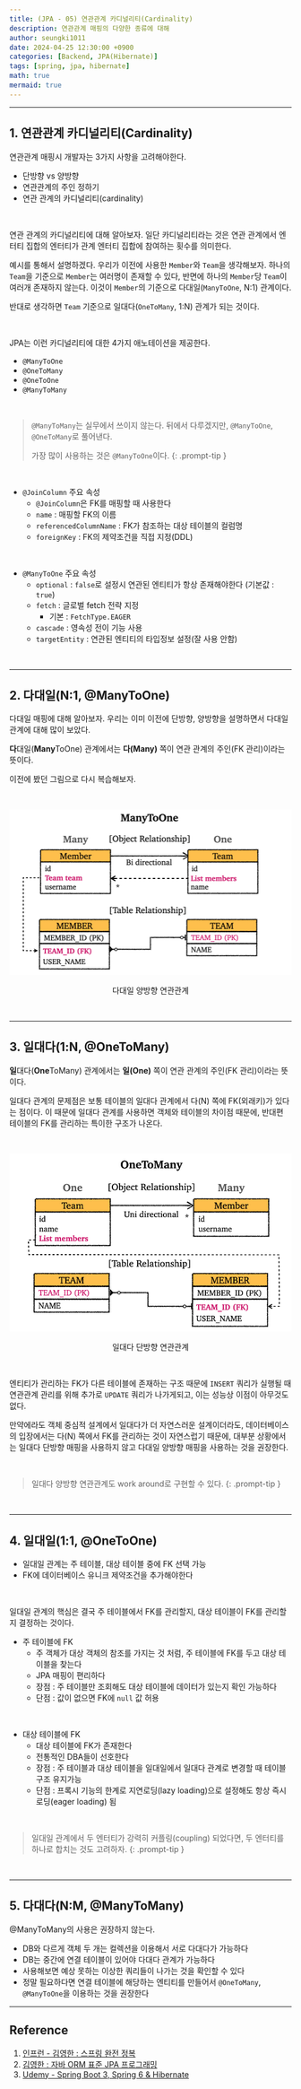 ```yaml
---
title: (JPA - 05) 연관관계 카디널리티(Cardinality)
description: 연관관계 매핑의 다양한 종류에 대해
author: seungki1011
date: 2024-04-25 12:30:00 +0900
categories: [Backend, JPA(Hibernate)]
tags: [spring, jpa, hibernate]
math: true
mermaid: true
---
```


---

## 1. 연관관계 카디널리티(Cardinality)

연관관계 매핑시 개발자는 3가지 사항을 고려해야한다.

* 단방향 vs 양방향
* 연관관계의 주인 정하기
* 연관 관계의 카디널리티(cardinality)

<br>

연관 관계의 카디널리티에 대해 알아보자. 일단 카디널리티라는 것은 연관 관계에서 엔터티 집합의 엔터티가 관계 엔터티 집합에 참여하는 횟수를 의미한다.

예시를 통해서 설명하겠다. 우리가 이전에 사용한 `Member`와 `Team`을 생각해보자. 하나의 `Team`을 기준으로 `Member`는 여러명이 존재할 수 있다, 반면에 하나의 `Member`당 `Team`이 여러개 존재하지 않는다. 이것이 `Member`의 기준으로 다대일(`ManyToOne`, N:1) 관계이다.

반대로 생각하면 `Team` 기준으로 일대다(`OneToMany`, 1:N) 관계가 되는 것이다.

<br>

JPA는 이런 카디널리티에 대한 4가지 애노테이션을 제공한다.

* `@ManyToOne`
* `@OneToMany`
* `@OneToOne`
* `@ManyToMany`

<br>

> `@ManyToMany`는 실무에서 쓰이지 않는다. 뒤에서 다루겠지만, `@ManyToOne`, `@OneToMany`로 풀어낸다. 
>
> 가장 많이 사용하는 것은 `@ManyToOne`이다.
{: .prompt-tip }


<br>

* `@JoinColumn` 주요 속성
  * `@JoinColumn`은 FK를 매핑할 때 사용한다
  * `name` : 매핑할 FK의 이름
  * `referencedColumnName` : FK가 참조하는 대상 테이블의 컬럼명
  * `foreignKey` : FK의 제약조건을 직접 지정(DDL)

<br>

* `@ManyToOne` 주요 속성
  * `optional` : `false`로 설정시 연관된 엔티티가 항상 존재해야한다 (기본값 : `true`)
  * `fetch` : 글로벌 fetch 전략 지정
    * 기본 : `FetchType.EAGER`
  * `cascade` : 영속성 전이 기능 사용
  * `targetEntity` : 연관된 엔티티의 타입정보 설정(잘 사용 안함)

<br>

---

## 2. 다대일(N:1, @ManyToOne)

다대일 매핑에 대해 알아보자. 우리는 이미 이전에 단방향, 양방향을 설명하면서 다대일 관계에 대해 많이 보았다.

**다**대일(**Many**ToOne) 관계에서는 **다(Many)** 쪽이 연관 관계의 주인(FK 관리)이라는 뜻이다. 

이전에 봤던 그림으로 다시 복습해보자.

<br>

![jpa](../post_images/2024-04-25-jpa-5-cardinality/mto.png)

<p align="center">다대일 양방향 연관관계</p>

<br>

---

## 3. 일대다(1:N, @OneToMany)

**일**대다(**One**ToMany) 관계에서는 **일(One)** 쪽이 연관 관계의 주인(FK 관리)이라는 뜻이다. 

일대다 관계의 문제점은 보통 테이블의 일대다 관계에서 다(N) 쪽에 FK(외래키)가 있다는 점이다. 이 때문에 일대다 관계를 사용하면 객체와 테이블의 차이점 때문에, 반대편 테이블의 FK를 관리하는 특이한 구조가 나온다.

<br>

![jpa](../post_images/2024-04-25-jpa-5-cardinality/otm.png)

<p align="center">일대다 단방향 연관관계</p>

<br>

엔티티가 관리하는 FK가 다른 테이블에 존재하는 구조 때문에 `INSERT` 쿼리가 실행될 때 연관관계 관리를 위해 추가로 `UPDATE` 쿼리가 나가게되고, 이는 성능상 이점이 아무것도 없다.

만약에라도 객체 중심적 설계에서 일대다가 더 자연스러운 설계이더라도, 데이터베이스의 입장에서는 다(N) 쪽에서 FK를 관리하는 것이 자연스럽기 때문에, 대부분 상황에서는 일대다 단방향 매핑을 사용하지 않고 다대일 양방향 매핑을 사용하는 것을 권장한다.

<br>

> 일대다 양방향 연관관계도 work around로 구현할 수 있다.
{: .prompt-tip }

<br>

---

## 4. 일대일(1:1, @OneToOne)

* 일대일 관계는 주 테이블, 대상 테이블 중에 FK 선택 가능
* FK에 데이터베이스 유니크 제약조건을 추가해야한다

<br>

일대일 관계의 핵심은 결국 주 테이블에서 FK를 관리할지, 대상 테이블이 FK를 관리할지 결정하는 것이다.

* 주 테이블에 FK
  * 주 객체가 대상 객체의 참조를 가지는 것 처럼, 주 테이블에 FK를 두고 대상 테이블을 찾는다
  * JPA 매핑이 편리하다
  * 장점 : 주 테이블만 조회해도 대상 테이블에 데이터가 있는지 확인 가능하다
  * 단점 : 값이 없으면 FK에 `null` 값 허용

<br>

* 대상 테이블에 FK
  * 대상 테이블에 FK가 존재한다
  * 전통적인 DBA들이 선호한다
  * 장점 : 주 테이블과 대상 테이블을 일대일에서 일대다 관계로 변경할 때 테이블 구조 유지가능
  * 단점 : 프록시 기능의 한계로 지연로딩(lazy loading)으로 설정해도 항상 즉시 로딩(eager loading) 됨

<br>

> 일대일 관계에서 두 엔터티가 강력히 커플링(coupling) 되었다면, 두 엔터티를 하나로 합치는 것도 고려하자.
{: .prompt-tip }

<br>

---

## 5. 다대다(N:M, @ManyToMany)

@ManyToMany의 사용은 권장하지 않는다.

* DB와 다르게 객체 두 개는 컬렉션을 이용해서 서로 다대다가 가능하다
* DB는 중간에 연결 테이블이 있어야 다대다 관계가 가능하다
* 사용해보면 예상 못하는 이상한 쿼리들이 나가는 것을 확인할 수 있다
* 정말 필요하다면 연결 테이블에 해당하는 엔티티를 만들어서 `@OneToMany`, `@ManyToOne`을 이용하는 것을 권장한다

---

## Reference

1. [인프런 - 김영한 : 스프링 완전 정복](https://www.inflearn.com/roadmaps/373)
2. [김영한 : 자바 ORM 표준 JPA 프로그래밍](https://product.kyobobook.co.kr/detail/S000000935744)
3. [Udemy - Spring Boot 3, Spring 6 & Hibernate](https://www.udemy.com/course/spring-hibernate-tutorial/?couponCode=ST8MT40924)
